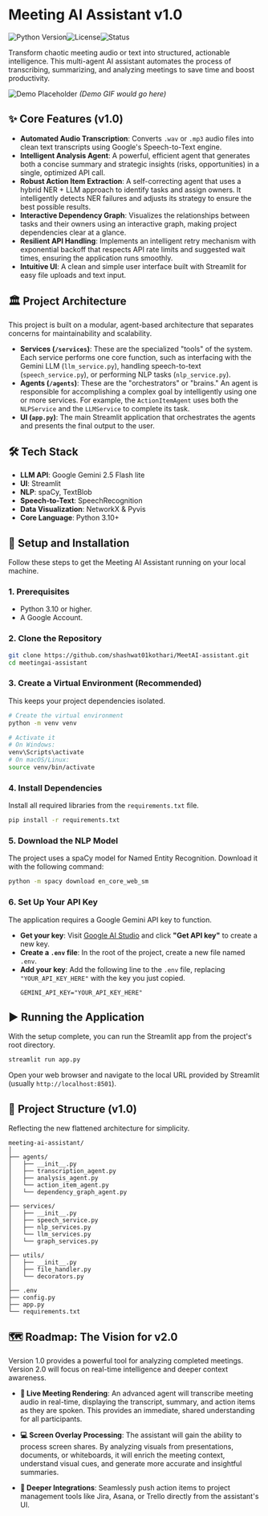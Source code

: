 
# Meeting AI Assistant v1.0

![Python Version](https://img.shields.io/badge/python-3.10%2B-blue)![License](https://img.shields.io/badge/license-MIT-green)![Status](https://img.shields.io/badge/status-stable-brightgreen)

Transform chaotic meeting audio or text into structured, actionable intelligence. This multi-agent AI assistant automates the process of transcribing, summarizing, and analyzing meetings to save time and boost productivity.

![Demo Placeholder](https://user-images.githubusercontent.com/10213036/144653699-b1085954-20a2-4786-82f5-932f22b72445.png)
*(Demo GIF would go here)*

## ✨ Core Features (v1.0)

*   **Automated Audio Transcription**: Converts `.wav` or `.mp3` audio files into clean text transcripts using Google's Speech-to-Text engine.
*   **Intelligent Analysis Agent**: A powerful, efficient agent that generates both a concise summary and strategic insights (risks, opportunities) in a single, optimized API call.
*   **Robust Action Item Extraction**: A self-correcting agent that uses a hybrid NER + LLM approach to identify tasks and assign owners. It intelligently detects NER failures and adjusts its strategy to ensure the best possible results.
*   **Interactive Dependency Graph**: Visualizes the relationships between tasks and their owners using an interactive graph, making project dependencies clear at a glance.
*   **Resilient API Handling**: Implements an intelligent retry mechanism with exponential backoff that respects API rate limits and suggested wait times, ensuring the application runs smoothly.
*   **Intuitive UI**: A clean and simple user interface built with Streamlit for easy file uploads and text input.

## 🏛️ Project Architecture

This project is built on a modular, agent-based architecture that separates concerns for maintainability and scalability.

*   **Services (`/services`)**: These are the specialized "tools" of the system. Each service performs one core function, such as interfacing with the Gemini LLM (`llm_service.py`), handling speech-to-text (`speech_service.py`), or performing NLP tasks (`nlp_service.py`).
*   **Agents (`/agents`)**: These are the "orchestrators" or "brains." An agent is responsible for accomplishing a complex goal by intelligently using one or more services. For example, the `ActionItemAgent` uses both the `NLPService` and the `LLMService` to complete its task.
*   **UI (`app.py`)**: The main Streamlit application that orchestrates the agents and presents the final output to the user.

## 🛠️ Tech Stack

*   **LLM API**: Google Gemini 2.5 Flash lite
*   **UI**: Streamlit
*   **NLP**: spaCy, TextBlob
*   **Speech-to-Text**: SpeechRecognition
*   **Data Visualization**: NetworkX & Pyvis
*   **Core Language**: Python 3.10+

## 🚀 Setup and Installation

Follow these steps to get the Meeting AI Assistant running on your local machine.

### 1. Prerequisites
*   Python 3.10 or higher.
*   A Google Account.

### 2. Clone the Repository
```bash
git clone https://github.com/shashwat01kothari/MeetAI-assistant.git
cd meetingai-assistant
```

### 3. Create a Virtual Environment (Recommended)
This keeps your project dependencies isolated.
```bash
# Create the virtual environment
python -m venv venv

# Activate it
# On Windows:
venv\Scripts\activate
# On macOS/Linux:
source venv/bin/activate
```

### 4. Install Dependencies
Install all required libraries from the `requirements.txt` file.
```bash
pip install -r requirements.txt
```

### 5. Download the NLP Model
The project uses a spaCy model for Named Entity Recognition. Download it with the following command:
```bash
python -m spacy download en_core_web_sm
```

### 6. Set Up Your API Key
The application requires a Google Gemini API key to function.

*   **Get your key**: Visit [Google AI Studio](https://aistudio.google.com/) and click **"Get API key"** to create a new key.
*   **Create a `.env` file**: In the root of the project, create a new file named `.env`.
*   **Add your key**: Add the following line to the `.env` file, replacing `"YOUR_API_KEY_HERE"` with the key you just copied.
    ```
    GEMINI_API_KEY="YOUR_API_KEY_HERE"
    ```

## ▶️ Running the Application

With the setup complete, you can run the Streamlit app from the project's root directory.

```bash
streamlit run app.py
```

Open your web browser and navigate to the local URL provided by Streamlit (usually `http://localhost:8501`).

## 📁 Project Structure (v1.0)

Reflecting the new flattened architecture for simplicity.

```
meeting-ai-assistant/
│
├── agents/
│   ├── __init__.py
│   ├── transcription_agent.py
│   ├── analysis_agent.py
│   └── action_item_agent.py
│   └── dependency_graph_agent.py
│
├── services/
│   ├── __init__.py
│   ├── speech_service.py
│   ├── nlp_services.py
│   └── llm_services.py
│   └── graph_services.py
│
├── utils/
│   ├── __init__.py
│   ├── file_handler.py
│   └── decorators.py
│
├── .env
├── config.py
├── app.py
└── requirements.txt
```

## 🗺️ Roadmap: The Vision for v2.0

Version 1.0 provides a powerful tool for analyzing completed meetings. Version 2.0 will focus on real-time intelligence and deeper context awareness.

*   **🔮 Live Meeting Rendering**: An advanced agent will transcribe meeting audio in real-time, displaying the transcript, summary, and action items as they are spoken. This provides an immediate, shared understanding for all participants.

*   **💻 Screen Overlay Processing**: The assistant will gain the ability to process screen shares. By analyzing visuals from presentations, documents, or whiteboards, it will enrich the meeting context, understand visual cues, and generate more accurate and insightful summaries.

*   **🔗 Deeper Integrations**: Seamlessly push action items to project management tools like Jira, Asana, or Trello directly from the assistant's UI.

